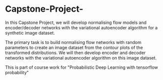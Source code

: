 # Capstone-Project-

In this Capstone Project, we will develop normalising flow models and encoder/decoder networks with the variational autoencoder algorithm for a synthetic image dataset.

The primary task is to build normalising flow networks with random parameters to create an image dataset from the contour plots of the transformed distributions. We will then develop encoder and decoder networks with the variational autoencoder algorithm on this image dataset. 

This is part of course work for "Probabilistic Deep Learning with tensorflow probability"
